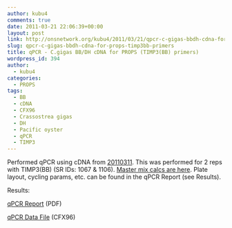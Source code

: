 ```yaml
---
author: kubu4
comments: true
date: 2011-03-21 22:06:39+00:00
layout: post
link: http://onsnetwork.org/kubu4/2011/03/21/qpcr-c-gigas-bbdh-cdna-for-props-timp3bb-primers/
slug: qpcr-c-gigas-bbdh-cdna-for-props-timp3bb-primers
title: qPCR - C.gigas BB/DH cDNA for PROPS (TIMP3(BB) primers)
wordpress_id: 394
author:
  - kubu4
categories:
  - PROPS
tags:
  - BB
  - cDNA
  - CFX96
  - Crassostrea gigas
  - DH
  - Pacific oyster
  - qPCR
  - TIMP3
---
```


Performed qPCR using cDNA from [20110311](/Sam%27s+Working+Notebook+Jan+2011+-+March+2011#sjw20110311). This was performed for 2 reps with TIMP3(BB) (SR IDs: 1067 & 1106). [Master mix calcs are here](http://eagle.fish.washington.edu/Arabidopsis/Notebook%20Workup%20Files/20110321-02.jpg). Plate layout, cycling params, etc. can be found in the qPCR Report (see Results).

Results:

[qPCR Report](http://eagle.fish.washington.edu/Arabidopsis/qPCR/Roberts%20Lab_2011-03-21%2013-52-24_CC009827.pdf) (PDF)

[qPCR Data File](http://eagle.fish.washington.edu/Arabidopsis/qPCR/Roberts%20Lab_2011-03-21%2013-52-24_CC009827.pcrd) (CFX96)
